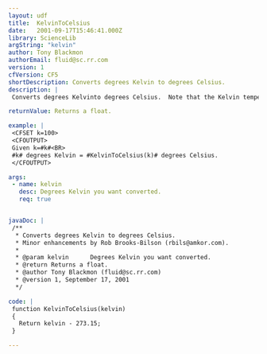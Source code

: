 ```yaml
---
layout: udf
title:  KelvinToCelsius
date:   2001-09-17T15:46:41.000Z
library: ScienceLib
argString: "kelvin"
author: Tony Blackmon
authorEmail: fluid@sc.rr.com
version: 1
cfVersion: CF5
shortDescription: Converts degrees Kelvin to degrees Celsius.
description: |
 Converts degrees Kelvinto degrees Celsius.  Note that the Kelvin temperature scale has an absolute zero (negative Kelvin temperatures do not exist).  If a temperature below 0 Kelvin (absolute 0) is passed, the funciton will return an invalid result.

returnValue: Returns a float.

example: |
 <CFSET k=100>
 <CFOUTPUT>
 Given k=#k#<BR>
 #k# degrees Kelvin = #KelvinToCelsius(k)# degrees Celsius.
 </CFOUTPUT>

args:
 - name: kelvin
   desc: Degrees Kelvin you want converted.
   req: true


javaDoc: |
 /**
  * Converts degrees Kelvin to degrees Celsius.
  * Minor enhancements by Rob Brooks-Bilson (rbils@amkor.com).
  * 
  * @param kelvin      Degrees Kelvin you want converted. 
  * @return Returns a float. 
  * @author Tony Blackmon (fluid@sc.rr.com) 
  * @version 1, September 17, 2001 
  */

code: |
 function KelvinToCelsius(kelvin)
 {
   Return kelvin - 273.15;
 }

---
```


